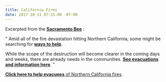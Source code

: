 ```yaml
---
title: California Fires
date: 2017-10-11 07:15:00 -07:00
---
```


Excerpted from the [**Sacramento Bee**](http://www.sacbee.com/) :

"  Amid all of the fire devastation hitting Northern California, some might be searching for [**ways to help**](http://www.sacbee.com/news/local/article177964926.html).

While the scope of the destruction will become clearer in the coming days and weeks, there are already needs in the communities. [**See evacuations and information here**](http://www.sacbee.com/news/state/california/fires/article177893206.html).  "

[**Click here to help evacuees** of Northern California fires](http://www.sacbee.com/news/local/article177964926.html).


